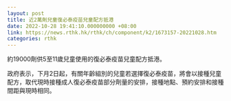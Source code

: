 ```yaml
---
layout: post
title: 近2萬劑兒童復必泰疫苗兒童配方抵港
date: 2022-10-28 19:41:10.000000000 +08:00
link: https://news.rthk.hk/rthk/ch/component/k2/1673157-20221028.htm
categories: rthk
---
```


約19000劑供5至11歲兒童使用的復必泰疫苗兒童配方抵港。

政府表示，下月2日起，有關年齡組別的兒童若選擇復必泰疫苗，將會以接種兒童配方，取代現時接種成人復必泰疫苗部分劑量的安排，接種地點、預約安排和接種間距與現時相同。
